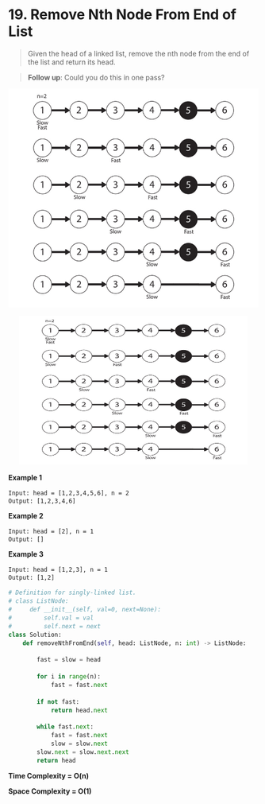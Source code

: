 # 19. Remove Nth Node From End of List

>Given the head of a linked list, remove the nth node from the end of the list and return its head.

>**Follow up**: Could you do this in one pass?



![Removing nth node from end in Linked List](https://raw.githubusercontent.com/Vamsi-Akhumukhi/LeetCode/master/Remove%20nth%20last%20node%20from%20Linked%20List-02.jpg)

<p align="center">
  <img width="460" height="300" src="https://raw.githubusercontent.com/Vamsi-Akhumukhi/LeetCode/master/Remove%20nth%20last%20node%20from%20Linked%20List-02.jpg">
</p>



**Example 1**

    Input: head = [1,2,3,4,5,6], n = 2
    Output: [1,2,3,4,6]

**Example 2**

    Input: head = [2], n = 1
    Output: []

**Example 3**

    Input: head = [1,2,3], n = 1
    Output: [1,2]

```python
# Definition for singly-linked list.
# class ListNode:
#     def __init__(self, val=0, next=None):
#         self.val = val
#         self.next = next
class Solution:
    def removeNthFromEnd(self, head: ListNode, n: int) -> ListNode:

        fast = slow = head

        for i in range(n):
            fast = fast.next

        if not fast:
            return head.next

        while fast.next:
            fast = fast.next
            slow = slow.next
        slow.next = slow.next.next
        return head
```
**Time Complexity = O(n)**

**Space Complexity = O(1)**


